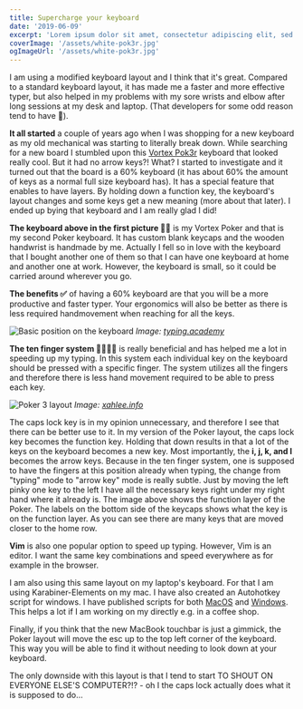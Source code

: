 ```yaml
---
title: Supercharge your keyboard
date: '2019-06-09'
excerpt: 'Lorem ipsum dolor sit amet, consectetur adipiscing elit, sed do eiusmod tempor incididunt ut labore et dolore magna aliqua. Praesent elementum facilisis leo vel fringilla est ullamcorper eget. At imperdiet dui accumsan sit amet nulla facilities morbi tempus.'
coverImage: '/assets/white-pok3r.jpg'
ogImageUrl: '/assets/white-pok3r.jpg'
---
```


I am using a modified keyboard layout and I think that it's great. Compared to a standard keyboard layout, it has made me a faster and more effective typer, but also helped in my problems with my sore wrists and elbow after long sessions at my desk and laptop. (That developers for some odd reason tend to have 🤔).

**It all started** a couple of years ago when I was shopping for a new keyboard as my old mechanical was starting to literally break down. While searching for a new board I stumbled upon this [Vortex Pok3r](http://www.vortexgear.tw) keyboard that looked really cool. But it had no arrow keys?! What? I started to investigate and it turned out that the board is a 60% keyboard (it has about 60% the amount of keys as a normal full size keyboard has). It has a special feature that enables to have layers. By holding down a function key, the keyboard's layout changes and some keys get a new meaning (more about that later). I ended up bying that keyboard and I am really glad I did!

**The keyboard above in the first picture ☝🏻** is my Vortex Poker and that is my second Poker keyboard. It has custom blank keycaps and the wooden handwrist is handmade by me. Actually I fell so in love with the keyboard that I bought another one of them so that I can have one keyboard at home and another one at work. However, the keyboard is small, so it could be carried around wherever you go.

**The benefits ✅** of having a 60% keyboard are that you will be a more productive and faster typer. Your ergonomics will also be better as there is less required handmovement when reaching for all the keys.

![Basic position on the keyboard](/assets/basic-position.png)
_Image: [typing.academy](https://www.typing.academy/10-finger-typing)_

**The ten finger system ✋🏻🤚🏻** is really beneficial and has helped me a lot in speeding up my typing. In this system each individual key on the keyboard should be pressed with a specific finger. The system utilizes all the fingers and therefore there is less hand movement required to be able to press each key.

![Poker 3 layout](assets/Poker_3_keyboard_layout.png)
_Image: [xahlee.info](http://xahlee.info/kbd/kbc_poker_keyboard.html)_

The caps lock key is in my opinion unnecessary, and therefore I see that there can be better use to it. In my version of the Poker layout, the caps lock key becomes the function key. Holding that down results in that a lot of the keys on the keyboard becomes a new key. Most importantly, the **i, j, k, and l** becomes the arrow keys. Because in the ten finger system, one is supposed to have the fingers at this position already when typing, the change from "typing" mode to "arrow key" mode is really subtle. Just by moving the left pinky one key to the left I have all the necessary keys right under my right hand where it already is. The image above shows the function layer of the Poker. The labels on the bottom side of the keycaps shows what the key is on the function layer. As you can see there are many keys that are moved closer to the home row.

**Vim** is also one popular option to speed up typing. However, Vim is an editor. I want the same key combinations and speed everywhere as for example in the browser.

I am also using this same layout on my laptop's keyboard. For that I am using Karabiner-Elements on my mac. I have also created an Autohotkey script for windows. I have published scripts for both [MacOS](https://gist.github.com/andersnylund/a543be3e40107d4bb645f839ba4766aa) and [Windows](https://gist.github.com/andersnylund/d6d59b80e8bebcf83e3385ee596e1f90). This helps a lot if I am working on my directly e.g. in a coffee shop.

Finally, if you think that the new MacBook touchbar is just a gimmick, the Poker layout will move the esc up to the top left corner of the keyboard. This way you will be able to find it without needing to look down at your keyboard.

The only downside with this layout is that I tend to start TO SHOUT ON EVERYONE ELSE'S COMPUTER?!? - oh I the caps lock actually does what it is supposed to do...
